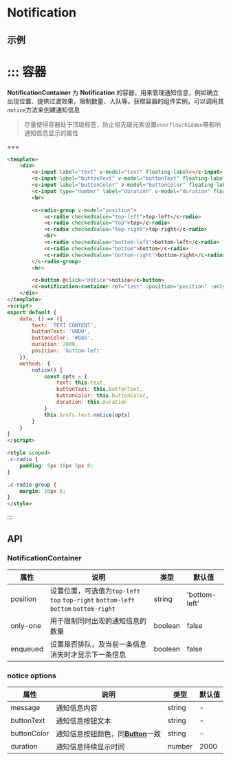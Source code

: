 # Notification

## 示例



::: 容器
===
**NotificationContainer** 为 **Notification** 的容器，用来管理通知信息，例如确立出现位置、提供过渡效果，限制数量、入队等。获取容器的组件实例，可以调用其`notice`方法来创建通知信息
> 尽量使得容器处于顶级标签，防止祖先级元素设置`overflow:hidden`等影响通知信息显示的属性

===
```html
<template>
	<div>
		<c-input label="text" v-model="text" floating-label></c-input>
		<c-input label="buttonText" v-model="buttonText" floating-label></c-input>
		<c-input label="buttonColor" v-model="buttonColor" floating-label></c-input>
		<c-input type="number" label="duration" v-model="duration" floating-label></c-input>
		<br>

		<c-radio-group v-model="position">
			<c-radio checkedValue="top-left">top-left</c-radio>
			<c-radio checkedValue="top">top</c-radio>
			<c-radio checkedValue="top-right">top-right</c-radio>
			<br>
			<c-radio checkedValue="bottom-left">bottom-left</c-radio>
			<c-radio checkedValue="bottom">bottom</c-radio>
			<c-radio checkedValue="bottom-right">bottom-right</c-radio>
		</c-radio-group>
		<br>

		<c-button @click="notice">notice</c-button>
		<c-notification-container ref="test" :position="position" :only-one="false" enqueued></c-notification-container>
	</div>
</template>
<script>
export default {
	data: () => ({
		text: 'TEXT CONTENT',
		buttonText: 'UNDO',
		buttonColor: '#b8b',
		duration: 2000,
		position: 'bottom-left'
	}),
	methods: {
		notice() {
			const opts = {
				text: this.text,
				buttonText: this.buttonText,
				buttonColor: this.buttonColor,
				duration: this.duration
			}
			this.$refs.test.notice(opts)
		}
	}
}
</script>

<style scoped>
.c-radio {
	padding: 5px 10px 5px 0;
}

.c-radio-group {
	margin: 10px 0;
}
</style>
```
:::

## API

### NotificationContainer

| 属性      | 说明                                       | 类型       | 默认值   |
| ------- | ---------------------------------------- | -------- | ----- |
| position   | 设置位置，可选值为`top-left` `top` `top-right` `bottom-left` `bottom` `bottom-right` | string   | 'bottom-left'     |
| only-one | 用于限制同时出现的通知信息的数量                 | boolean   | false |
| enqueued | 设置是否排队，及当前一条信息消失时才显示下一条信息   | boolean   | false |

### notice options
| 属性      | 说明                                       | 类型       | 默认值   |
| ------- | ---------------------------------------- | -------- | ----- |
| message   | 通知信息内容							 | string   | -     |
| buttonText   | 通知信息按钮文本							 | string   | -     |
| buttonColor   | 通知信息按钮颜色，同[**Button**](#/button)一致 | string   | -     |
| duration   | 通知信息持续显示时间							 | number   | 2000   |
